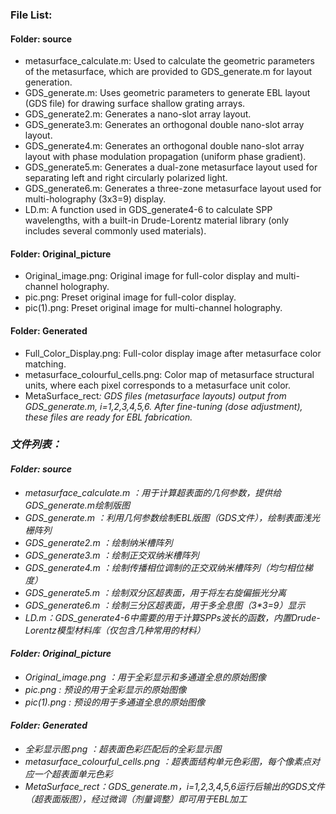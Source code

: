 ### File List:  
#### Folder: source  
- metasurface_calculate.m: Used to calculate the geometric parameters of the metasurface, which are provided to GDS_generate.m for layout generation.  
- GDS_generate.m: Uses geometric parameters to generate EBL layout (GDS file) for drawing surface shallow grating arrays.  
- GDS_generate2.m: Generates a nano-slot array layout.  
- GDS_generate3.m: Generates an orthogonal double nano-slot array layout.  
- GDS_generate4.m: Generates an orthogonal double nano-slot array layout with phase modulation propagation (uniform phase gradient).  
- GDS_generate5.m: Generates a dual-zone metasurface layout used for separating left and right circularly polarized light.  
- GDS_generate6.m: Generates a three-zone metasurface layout used for multi-holography (3x3=9) display.  
- LD.m: A function used in GDS_generate4-6 to calculate SPP wavelengths, with a built-in Drude-Lorentz material library (only includes several commonly used materials).  

#### Folder: Original_picture  
- Original_image.png: Original image for full-color display and multi-channel holography.  
- pic.png: Preset original image for full-color display.  
- pic(1).png: Preset original image for multi-channel holography.  

#### Folder: Generated  
- Full_Color_Display.png: Full-color display image after metasurface color matching.  
- metasurface_colourful_cells.png: Color map of metasurface structural units, where each pixel corresponds to a metasurface unit color.  
- MetaSurface_rect<i>: GDS files (metasurface layouts) output from GDS_generate<i>.m, i=1,2,3,4,5,6. After fine-tuning (dose adjustment), these files are ready for EBL fabrication.  

### 文件列表：  
#### Folder: source  
- metasurface_calculate.m ：用于计算超表面的几何参数，提供给GDS_generate.m绘制版图  
- GDS_generate.m ：利用几何参数绘制EBL版图（GDS文件），绘制表面浅光栅阵列  
- GDS_generate2.m ：绘制纳米槽阵列  
- GDS_generate3.m ：绘制正交双纳米槽阵列  
- GDS_generate4.m ：绘制传播相位调制的正交双纳米槽阵列（均匀相位梯度）  
- GDS_generate5.m ：绘制双分区超表面，用于将左右旋偏振光分离  
- GDS_generate6.m ：绘制三分区超表面，用于多全息图（3*3=9）显示
- LD.m：GDS_generate4-6中需要的用于计算SPPs波长的函数，内置Drude-Lorentz模型材料库（仅包含几种常用的材料）  
#### Folder: Original_picture  
- Original_image.png ：用于全彩显示和多通道全息的原始图像  
- pic.png : 预设的用于全彩显示的原始图像  
- pic(1).png : 预设的用于多通道全息的原始图像  
#### Folder: Generated  
- 全彩显示图.png ：超表面色彩匹配后的全彩显示图  
- metasurface_colourful_cells.png ：超表面结构单元色彩图，每个像素点对应一个超表面单元色彩  
- MetaSurface_rect<i>：GDS_generate<i>.m，i=1,2,3,4,5,6运行后输出的GDS文件（超表面版图），经过微调（剂量调整）即可用于EBL加工  
